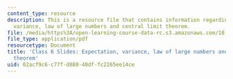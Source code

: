 ```yaml
---
content_type: resource
description: This is a resource file that contains information regarding expectation,
  variance, law of large numbers and central limit theorem.
file: /media/https%3A/open-learning-course-data-rc.s3.amazonaws.com/18-05-introduction-to-probability-and-statistics-spring-2014/02acf9c6c77fd88840dffc2265ee14ce_MIT18_05S14_class6slides.pdf
file_type: application/pdf
resourcetype: Document
title: 'Class 6 Slides: Expectation, variance, law of large numbers and central limit
  theorem'
uid: 02acf9c6-c77f-d888-40df-fc2265ee14ce
---
```

